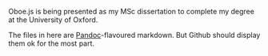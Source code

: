 Oboe.js is being presented as my MSc dissertation to complete my 
degree at the University of Oxford.

The files in here are [Pandoc](http://johnmacfarlane.net/pandoc/)-flavoured 
markdown. But Github should display them ok for the most part.

